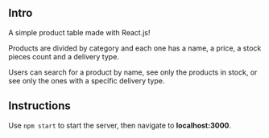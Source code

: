 ## Intro
A simple product table made with React.js!

Products are divided by category and each one has a name, a price, a stock pieces count and a delivery type.

Users can search for a product by name, see only the products in stock, or see only the ones with a specific delivery type.

## Instructions
Use ```npm start``` to start the server, then navigate to **localhost:3000**.
